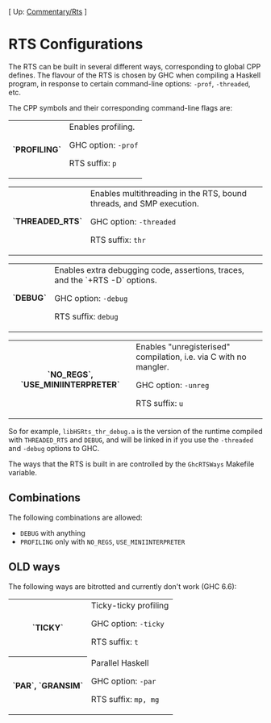 
\[ Up: [Commentary/Rts](commentary/rts) \]


# RTS Configurations



The RTS can be built in several different ways, corresponding to global CPP defines.  The flavour of the RTS is chosen by GHC when compiling a Haskell program, in response to certain command-line options: `-prof`, `-threaded`, etc.



The CPP symbols and their corresponding command-line flags are:


<table><tr><th>`PROFILING`</th>
<td>
Enables profiling.

GHC option: `-prof`

RTS suffix: `p`
</td></tr></table>


<table><tr><th>`THREADED_RTS`</th>
<td>
Enables multithreading in the RTS, bound threads, and SMP execution.

GHC option: `-threaded`

RTS suffix: `thr`
</td></tr></table>


<table><tr><th>`DEBUG`</th>
<td>
Enables extra debugging code, assertions, traces, and the `+RTS -D` options.

GHC option: `-debug`

RTS suffix: `debug`
</td></tr></table>


<table><tr><th>`NO_REGS`, `USE_MINIINTERPRETER`</th>
<td>
Enables "unregisterised" compilation, i.e. via C with no mangler.

GHC option: `-unreg`

RTS suffix: `u`
</td></tr></table>



So for example, `libHSRts_thr_debug.a` is the version of the runtime compiled with `THREADED_RTS` and `DEBUG`, and will be linked in if you use the `-threaded` and `-debug` options to GHC.



The ways that the RTS is built in are controlled by the `GhcRTSWays` Makefile variable.  


## Combinations



The following combinations are allowed:


- `DEBUG` with anything
- `PROFILING` only with `NO_REGS`, `USE_MINIINTERPRETER`

## OLD ways



The following ways are bitrotted and currently don't work (GHC 6.6):


<table><tr><th>`TICKY`</th>
<td>
Ticky-ticky profiling

GHC option: `-ticky`

RTS suffix: `t`
  
</td></tr>
<tr><th>`PAR`, `GRANSIM`</th>
<td>
Parallel Haskell

GHC option: `-par`

RTS suffix: `mp, mg`
</td></tr></table>



